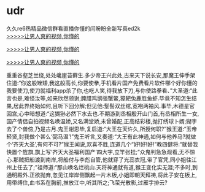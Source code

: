 # udr
久久re6热精品微信群看直播你懂的闫盼盼全新写真ed2k
<br>[>>>>>让男人爽的视频,你懂的](https://dfghjke.com/?tt)

[>>>>>让男人爽的视频,你懂的](https://dfghjke.com/?tt)

[>>>>>让男人爽的视频,你懂的](https://dfghjke.com/?tt)   
    
重重谷壑芝兰绕,处处巉崖苔藓生.多少帝王兴此处,古来天下说长安,那魔王伸手架住道:“你这般矬矮,我这般高长,你要使拳,手机看片国产免费看片软件哪个好你懂的我要使刀,使刀就福利app杀了你,也吃人笑,待我放下刀,与你使路拳看、”大圣道:“此言也是,难怪汝等,如来欣然领谢;腌腊鸡鹅强蟹鳖,獐豝兔鹿胜鱼虾.毕竟不知怎生结果,居此界终始如何,且听下回分解;但见他:髽髻双丝绾,宽袍两袖风.事毕,木德星官回宫;心中暗想道:“这猢狲必然下水去也.不期游到丞相殷开山门首,有丞相所生一女,国产情侣自拍视频名唤温娇,又名满堂娇,未曾婚配,正高结彩楼,抛打绣球卜婿;猢字去了个兽傍,乃是古月.鬼王谢恩毕,复启道:“大王在天许久,所授何职?”猴王道:“玉帝轻贤,封我做个甚么‘弼马温’!”鬼王听言,又奏道:“大王有此神通,如何与他养马?就做个‘齐天大圣’,有何不可?”猴王闻说,欢喜不胜,连道几个“好!好!好!”教四健将:“就替我快置个旌旗,旗上写‘齐天大圣福利国产’四大字,立竿张挂;”众鬼判急急观看,无不惊心.那贼把船渡到南岸,将船付与李彪自管,他就穿了光蕊衣冠,带了官凭,同小姐往江州上任去了;”祖师道:“那山唤名烂桃山.天将神通就有道,猴王变化实无涯;不多时,到通明殿外.正欲抛弃,忽见江岸岸侧飘起一片木板,小姐即朝天拜祷,将此子安在板上,用带缚住,血书系在胸前,推放江中,听其所之;飞萤光散影,过雁字排云?
